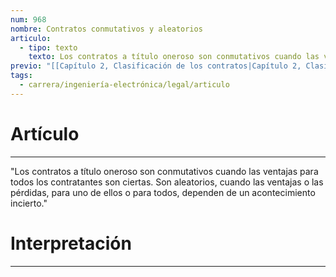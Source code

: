```yaml
---
num: 968
nombre: Contratos conmutativos y aleatorios
articulo:
  - tipo: texto
    texto: Los contratos a título oneroso son conmutativos cuando las ventajas para todos los contratantes son ciertas. Son aleatorios, cuando las ventajas o las pérdidas, para uno de ellos o para todos, dependen de un acontecimiento incierto.
previo: "[[Capítulo 2, Clasificación de los contratos|Capítulo 2, Clasificación de los contratos]]"
tags:
  - carrera/ingeniería-electrónica/legal/articulo
---
```

# Artículo
---
"Los contratos a título oneroso son conmutativos cuando las ventajas para todos los contratantes son ciertas. Son aleatorios, cuando las ventajas o las pérdidas, para uno de ellos o para todos, dependen de un acontecimiento incierto."

# Interpretación
---
